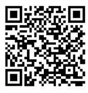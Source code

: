 <div class="w3-tiny">
<bdl-remote-value remoteurl="https://patf-lab06.lf1.cuni.cz:5000/manequin" interval="1000" id="manequin" inputs="status"></bdl-remote-value>
<bdl-value fromid="manequin" refindex="3" tohash="true"></bdl-value></div>
<div id="qrcodebutton" class="w3-small" style="position:absolute;z-index:-1;right:1px;display:none" onclick="document.getElementById('qrcodediv').style.display='block';document.getElementById('qrcodebutton').style.display='none'">
<button class="w3-button"><i class="fa fa-square"></i></button>

</div>
<div id="qrcodediv" style="position:absolute;z-index:-1;right:1px" onclick="document.getElementById('qrcodediv').style.display='none';document.getElementById('qrcodebutton').style.display='block'">

![qrcode](qrcode.png)

</div>

